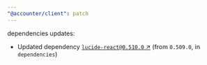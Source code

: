 ```yaml
---
"@accounter/client": patch
---
```

dependencies updates:
  - Updated dependency [`lucide-react@0.510.0` ↗︎](https://www.npmjs.com/package/lucide-react/v/0.510.0) (from `0.509.0`, in `dependencies`)
